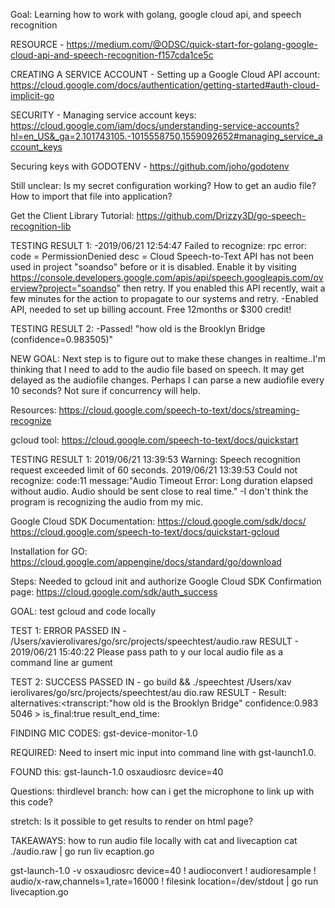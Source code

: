 Goal: Learning how to work with golang, google cloud api, and speech recognition

RESOURCE -
https://medium.com/@ODSC/quick-start-for-golang-google-cloud-api-and-speech-recognition-f157cda1ce5c

CREATING A SERVICE ACCOUNT -
Setting up a Google Cloud API account: https://cloud.google.com/docs/authentication/getting-started#auth-cloud-implicit-go 

SECURITY -
Managing service account keys: https://cloud.google.com/iam/docs/understanding-service-accounts?hl=en_US&_ga=2.101743105.-1015558750.1559092652#managing_service_account_keys

Securing keys with GODOTENV - 
https://github.com/joho/godotenv

Still unclear:
Is my secret configuration working?
How to get an audio file?
How to import that file into application?

Get the Client Library Tutorial: https://github.com/Drizzy3D/go-speech-recognition-lib

TESTING RESULT 1:
-2019/06/21 12:54:47 Failed to recognize: rpc error: code = PermissionDenied desc = Cloud Speech-to-Text API has not been used in project "soandso" before or it is disabled. Enable it by visiting https://console.developers.google.com/apis/api/speech.googleapis.com/overview?project="soandso" then retry. If you enabled this API recently, wait a few minutes for the action to propagate to our systems and retry.
-Enabled API, needed to set up billing account. Free 12months or $300 credit!

TESTING RESULT 2: 
-Passed! "how old is the Brooklyn Bridge (confidence=0.983505)"

NEW GOAL:
Next step is to figure out to make these changes in realtime..I'm thinking that I need to add to the audio file based on speech. It may get delayed as the audiofile changes. Perhaps I can parse a new audiofile every 10 seconds? Not sure if concurrency will help.

Resources: https://cloud.google.com/speech-to-text/docs/streaming-recognize

gcloud tool: https://cloud.google.com/speech-to-text/docs/quickstart


TESTING RESULT 1: 
2019/06/21 13:39:53 Warning: Speech recognition request exceeded limit of 60 seconds.
2019/06/21 13:39:53 Could not recognize: code:11 message:"Audio Timeout Error: Long duration elapsed without audio. Audio should be sent close to real time." 
-I don't think the program is recognizing the audio from my mic.


Google Cloud SDK Documentation: 
https://cloud.google.com/sdk/docs/
https://cloud.google.com/speech-to-text/docs/quickstart-gcloud

Installation for GO: https://cloud.google.com/appengine/docs/standard/go/download

Steps: Needed to gcloud init and authorize Google Cloud SDK
Confirmation page: https://cloud.google.com/sdk/auth_success

GOAL: test gcloud and code locally

TEST 1: ERROR
PASSED IN - /Users/xavierolivares/go/src/projects/speechtest/audio.raw
RESULT - 2019/06/21 15:40:22 Please pass path to y
our local audio file as a command line ar
gument


TEST 2: SUCCESS
PASSED IN - go build && ./speechtest /Users/xav
ierolivares/go/src/projects/speechtest/au
dio.raw
RESULT - Result: alternatives:<transcript:"how old
 is the Brooklyn Bridge" confidence:0.983
5046 > is_final:true result_end_time:<sec
onds:1 nanos:770000000 > 

FINDING MIC CODES: gst-device-monitor-1.0

REQUIRED: Need to insert mic input into command line with gst-launch1.0.

FOUND this: gst-launch-1.0 osxaudiosrc device=40

Questions:
thirdlevel branch: how can i get the microphone to link up with this code?

stretch:
Is it possible to get results to render on html page?

TAKEAWAYS: how to run audio file locally with cat and livecaption
cat ./audio.raw | go run liv
ecaption.go

gst-launch-1.0 -v osxaudiosrc device=40 ! audioconvert ! audioresample ! audio/x-raw,channels=1,rate=16000 ! filesink location=/dev/stdout | go run livecaption.go